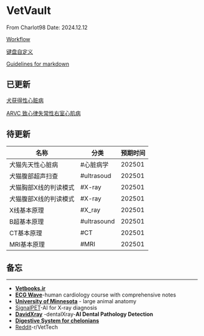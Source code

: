 # VetVault
From Charlot98
Date: 2024.12.12

[Workflow](Life/Workflow.md)

[键盘自定义](Life/键盘自定义.md)

[Guidelines for markdown](Life/Guidelines_for_markdown.md) 

## 已更新
[犬获得性心脏病](VetVault/犬获得性心脏病概述.md)

[ARVC 致心律失常性右室心肌病](VetVault/ARVC致心律失常性右室心肌病.md)

## 待更新
|名称 |分类 |预期时间|
|--- | --- | --- | 
|犬猫先天性心脏病|#心脏病学  |202501|
|犬猫腹部超声扫查|#ultrasoud|202501|
| 犬猫胸部X线的判读模式 |#X-ray |202501|
| 犬猫腹部X线的判读模式 |#X-ray |202501|
| X线基本原理 |#X_ray|202501|
| B超基本原理 |#ultrasound| 202501|
| CT基本原理  |#CT| 202501|
| MRI基本原理| #MRI | 202501|

## 备忘
---
- **[Vetbooks.ir](http://Vetbooks.ir)**
- **[ECG Wave](https://ecgwaves.com/)**-human cardiology course with comprehensive notes
- **[University of Minnesota](https://pressbooks.umn.edu/largeanimalanatomy/chapter/thorax/)** - large animal anatomy
- [SignalPET](https://www.signalpet.com/products/signalray/)-AI for X-ray diagnosis
- **[DavidXray](https://davidxray.com/dental-x-ray-positioning-guide-canine-incisors-101-103/#)** -dentalXray-**AI Dental Pathology Detection**
- [**Digestive System for chelonians**](https://campus.murraystate.edu/faculty/tderting/anatomyatlas/digestiv.htm)
- [Reddit](https://www.reddit.com/r/VetTech/)-r/VetTech

